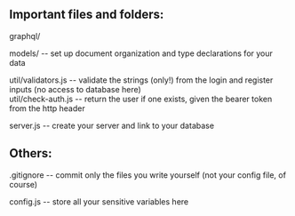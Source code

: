 
## Important files and folders:

graphql/

models/ -- set up document organization and type declarations for your data

util/validators.js -- validate the strings (only!) from the login and register inputs (no access to database here)\
util/check-auth.js -- return the user if one exists, given the bearer token from the http header

server.js -- create your server and link to your database


## Others:

.gitignore -- commit only the files you write yourself (not your config file, of course)

config.js -- store all your sensitive variables here